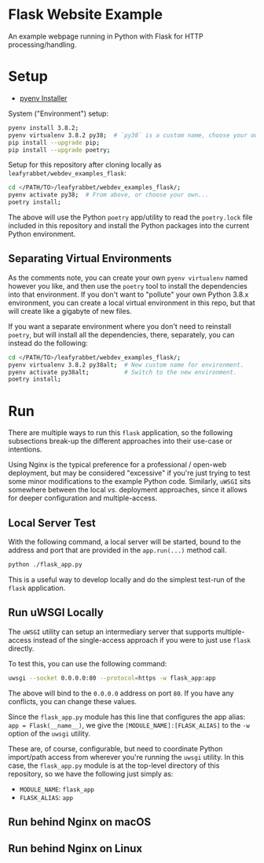 # Flask Website Example

An example webpage running in Python with Flask for HTTP processing/handling.

# Setup

- [pyenv Installer](https://github.com/pyenv/pyenv-installer)

System ("Environment") setup:

```bash
pyenv install 3.8.2;
pyenv virtualenv 3.8.2 py38;  # `py38` is a custom name, choose your own...
pip install --upgrade pip;
pip install --upgrade poetry;
```

Setup for this repository after cloning locally as `leafyrabbet/webdev_examples_flask`:

```bash
cd </PATH/TO>/leafyrabbet/webdev_examples_flask/;
pyenv activate py38;  # From above, or choose your own...
poetry install;
```

The above will use the Python `poetry` app/utility to read the `poetry.lock` file included in this repository and install the Python packages into the current Python environment.

## Separating Virtual Environments

As the comments note, you can create your own `pyenv virtualenv` named however you like, and then use the `poetry` tool to install the dependencies into that environment. If you don't want to "pollute" your own Python 3.8.x environment, you can create a local virtual environment in this repo, but that will create like a gigabyte of new files.

If you want a separate environment where you don't need to reinstall `poetry`, but will install all the dependencies, there, separately, you can instead do the following:

```bash
cd </PATH/TO>/leafyrabbet/webdev_examples_flask/;
pyenv virtualenv 3.8.2 py38alt;  # New custom name for environment.
pyenv activate py38alt;          # Switch to the new environment.
poetry install;
```

# Run

There are multiple ways to run this `flask` application, so the following subsections break-up the different approaches into their use-case or intentions.

Using Nginx is the typical preference for a professional / open-web deployment, but may be considered "excessive" if you're just trying to test some minor modifications to the example Python code. Similarly, `uWSGI` sits somewhere between the local _vs._ deployment approaches, since it allows for deeper configuration and multiple-access.

## Local Server Test

With the following command, a local server will be started, bound to the address and port that are provided in the `app.run(...)` method call.

```bash
python ./flask_app.py
```

This is a useful way to develop locally and do the simplest test-run of the `flask` application.


## Run uWSGI Locally

The `uWSGI` utility can setup an intermediary server that supports multiple-access instead of the single-access approach if you were to just use `flask` directly.

To test this, you can use the following command:

```bash
uwsgi --socket 0.0.0.0:80 --protocol=https -w flask_app:app
```

The above will bind to the `0.0.0.0` address on port `80`. If you have any conflicts, you can change these values.

Since the `flask_app.py` module has this line that configures the app alias: `app = Flask(__name__)`, we give the `[MODULE_NAME]:[FLASK_ALIAS]` to the `-w` option of the `uwsgi` utility.

These are, of course, configurable, but need to coordinate Python import/path access from wherever you're running the `uwsgi` utility. In this case, the `flask_app.py` module is at the top-level directory of this repository, so we have the following just simply as:

- `MODULE_NAME`: `flask_app`
- `FLASK_ALIAS`: `app`

## Run behind Nginx on macOS


## Run behind Nginx on Linux
